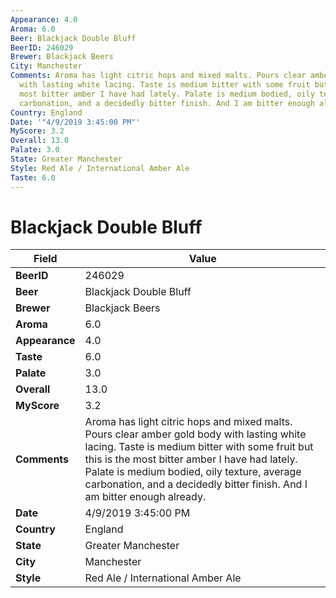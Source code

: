```yaml
---
Appearance: 4.0
Aroma: 6.0
Beer: Blackjack Double Bluff
BeerID: 246029
Brewer: Blackjack Beers
City: Manchester
Comments: Aroma has light citric hops and mixed malts. Pours clear amber gold body
  with lasting white lacing. Taste is medium bitter with some fruit but this is the
  most bitter amber I have had lately. Palate is medium bodied, oily texture, average
  carbonation, and a decidedly bitter finish. And I am bitter enough already.
Country: England
Date: '"4/9/2019 3:45:00 PM"'
MyScore: 3.2
Overall: 13.0
Palate: 3.0
State: Greater Manchester
Style: Red Ale / International Amber Ale
Taste: 6.0
---
```


# Blackjack Double Bluff

| Field         | Value |
|---------------|-------|
| **BeerID** | 246029 |
| **Beer** | Blackjack Double Bluff |
| **Brewer** | Blackjack Beers |
| **Aroma** | 6.0 |
| **Appearance** | 4.0 |
| **Taste** | 6.0 |
| **Palate** | 3.0 |
| **Overall** | 13.0 |
| **MyScore** | 3.2 |
| **Comments** | Aroma has light citric hops and mixed malts. Pours clear amber gold body with lasting white lacing. Taste is medium bitter with some fruit but this is the most bitter amber I have had lately. Palate is medium bodied, oily texture, average carbonation, and a decidedly bitter finish. And I am bitter enough already. |
| **Date** | 4/9/2019 3:45:00 PM |
| **Country** | England |
| **State** | Greater Manchester |
| **City** | Manchester |
| **Style** | Red Ale / International Amber Ale |
